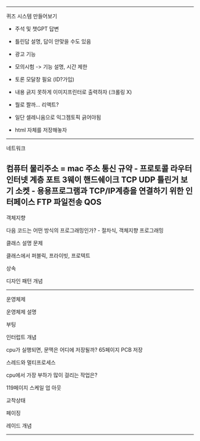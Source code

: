 ----------------------------------------
퀴즈 시스템 만들어보기
- 주석 및 챗GPT 답변
- 틀린답 설명, 답이 안맞을 수도 있음 


- 광고 기능
- 모의시험 -> 기능 설명, 시간 제한
- 토론 모달창 필요 (ID?가입)



- 내용 긁지 못하게 이미지프린터로 출력하자 (크롤링 X)


- 뭘로 짤까... 리액트?
- 일단 셀레니움으로 익그젬토픽 긁어야됨
- html 자체를 저장해놓자


------------------------------------------
네트워크


컴퓨터 물리주소 = mac 주소
통신 규약 - 프로토콜
라우터
인터넷 계층
포트
3웨이 핸드쉐이크
TCP UDP 틀린거 보기
소켓 - 용용프로그램과 TCP/IP계층을 연결하기 위한 인터페이스
FTP 파일전송
QOS
------------------------------------------
객체지향

다음 코드는 어떤 방식의 프로그래밍인가? - 절차식, 객체지향 프로그래밍

클래스 설명 문제

클래스에서 퍼블릭, 프라이빗, 프로텍트

상속

디자인 패턴 개념

---------------------------------------------
운영체제

운영체제 설명

부팅

인터럽트 개념

cpu가 실행되면, 문맥은 어디에 저장될까? 65페이지 PCB 저장

스레드와 멀티프로세스

cpu에서 가장 부하가 많이 걸리는 작업은?

119페이지 스케일 업 아웃

교착상태

페이징

레이드 개념

--------------------------------------------------------------















